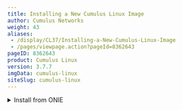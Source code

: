 ```yaml
---
title: Installing a New Cumulus Linux Image
author: Cumulus Networks
weight: 43
aliases:
 - /display/CL37/Installing-a-New-Cumulus-Linux-Image
 - /pages/viewpage.action?pageId=8362643
pageID: 8362643
product: Cumulus Linux
version: 3.7.7
imgData: cumulus-linux
siteSlug: cumulus-linux
---
```

<details>

This topic discusses how to install a new Cumulus Linux disk image using
[ONIE](http://www.onie.org/), an open source project (equivalent to PXE
on servers) that enables the installation of network operating systems
(NOS) on bare metal switches.

Before you install Cumulus Linux, the switch can be in two different
states:

  - No image is installed on the switch (the switch is only running
    ONIE).

  - Cumulus Linux is already installed on the switch but you want to use
    ONIE to reinstall Cumulus Linux or upgrade to a newer version.

The sections below describe some of the different ways you can install
the Cumulus Linux disk image, such as using a DHCP/web server, FTP, a
local file, or a USB drive. Steps are provided for both installing
directly from ONIE (if no image is installed on the switch) and from
Cumulus Linux (if the image is already installed on the switch), where
applicable. For additional methods to find and install the Cumulus Linux
image, see the [ONIE Design
Specification](http://opencomputeproject.github.io/onie/design-spec/discovery.html).

You can download a Cumulus Linux image from the [Cumulus Networks
Downloads page](http://cumulusnetworks.com/downloads/).

{{%notice note%}}

Installing the Cumulus Linux disk image is destructive; configuration
files on the switch are not saved; copy them to a different server
before installing.

{{%/notice%}}

In the following procedures:

  - You can name your Cumulus Linux installer disk image using any of
    the [ONIE naming schemes mentioned
    here](http://opencomputeproject.github.io/onie/design-spec/discovery.html#default-file-name-search-order).

  - In the example commands, `[PLATFORM]` can be any supported Cumulus
    Linux platform, such as *x86\_64*, or *arm*.

  - Run the `sudo onie-install -h` command to show the ONIE installer
    options.

  - After you install the Cumulus Linux disk image, you need to install
    the license file. Refer to [Install the
    License](Quick-Start-Guide.html#src-8362542_QuickStartGuide-install-license).

## <span id="src-8362643_InstallingaNewCumulusLinuxImage-dhcp_options" class="confluence-anchor-link"></span><span>Install Using a DHCP/Web Server with DHCP Options</span>

To install Cumulus Linux using a DHCP/web server *with* DHCP options,
set up a DHCP/web server on your laptop and connect the eth0 management
port of the switch to your laptop. After you connect the cable, the
installation proceeds as follows:

1.  The bare metal switch boots up and requests an IP address (DHCP
    request).

2.  The DHCP server acknowledges and responds with DHCP option 114 and
    the location of the installation image.

3.  ONIE downloads the Cumulus Linux disk image, installs, and reboots.

4.  Success\! You are now running Cumulus Linux.
    
    {{% imgOld 0 %}}

{{%notice note%}}

The most common method is to send DHCP option 114 with the entire URL to
the web server (this can be the same system). However, there are many
other ways to use DHCP even if you do not have full control over DHCP.
See the ONIE user guide for help with [partial installer
URLs](https://opencomputeproject.github.io/onie/design-spec/discovery.html#partial-installer-urls)
and [advanced DHCP
options](https://opencomputeproject.github.io/onie/user-guide/index.html#advanced-dhcp-2-vivso);
both articles list more supported DHCP options.

{{%/notice%}}

Here is an example DHCP configuration with an [ISC DHCP
server](http://www.isc.org/downloads/dhcp/):

    subnet 172.0.24.0 netmask 255.255.255.0 {
      range 172.0.24.20 172.0.24.200;
      option default-url = "http://172.0.24.14/onie-installer-[PLATFORM]";
    }

Here is an example DHCP configuration with
[dnsmasq](http://www.thekelleys.org.uk/dnsmasq/doc.html) (static address
assignment):

    dhcp-host=sw4,192.168.100.14,6c:64:1a:00:03:ba,set:sw4
    dhcp-option=tag:sw4,114,"http://roz.rtplab.test/onie-installer-[PLATFORM]"

If you do not have a web server, you can use [this free Apache
example](https://www.apachefriends.org/index.html).

## <span id="src-8362643_InstallingaNewCumulusLinuxImage-dhcp_noopts" class="confluence-anchor-link"></span><span>Install Using a DHCP/Web Server without DHCP Options</span>

Follow the steps below if you have a laptop on the same network and the
switch can pull DHCP from the corporate network, but you *cannot* modify
DHCP options (maybe it is controlled by another team).

<summary>Install from ONIE </summary>

1.  Place the Cumulus Linux disk image in a directory on the web server.

2.  Run the `onie-nos-install` command:
    
        ONIE:/ #onie-nos-install http://10.0.1.251/path/to/cumulus-install-[PLATFORM].bin

<summary>Install from Cumulus Linux </summary>

1.  Place the Cumulus Linux disk image in a directory on the web server.

2.  From the Cumulus Linux command prompt, run the `onie-install`
    command:
    
        cumulus@switch:~$ sudo onie-install -a -i http://10.0.1.251/path/to/cumulus-install-[PLATFORM].bin && sudo reboot

## <span id="src-8362643_InstallingaNewCumulusLinuxImage-web_nodhcp" class="confluence-anchor-link"></span><span>Install Using a Web Server with no DHCP</span>

Follow the steps below if your laptop is on the same network as the
switch eth0 interface but *no* DHCP server is available.

{{%notice note%}}

You need a console connection to access the switch; you cannot perform
this procedure remotely.

{{%/notice%}}

<summary>Install from ONIE </summary>

1.  ONIE is in [*discovery
    mode*](http://opencomputeproject.github.io/onie/design-spec/discovery.html#installer-discovery-methods).
    You must disable discovery mode with the following command:
    
        onie# onie-discovery-stop
    
    On older ONIE versions, if the `onie-discovery-stop` command is not
    supported, run:
    
        onie# /etc/init.d/discover.sh stop

2.  Assign a static address to eth0 with the `ip addr add` command:
    
        ONIE:/ #ip addr add 10.0.1.252/24 dev eth0

3.  Place the Cumulus Linux disk image in a directory on your web
    server.

4.  Run the installer manually (because there are no DHCP options):
    
        ONIE:/ #onie-nos-install http://10.0.1.251/path/to/cumulus-install-[PLATFORM].bin

<summary>Install from Cumulus Linux </summary>

1.  Place the Cumulus Linux disk image in a directory on your web
    server.

2.  From the Cumulus Linux command prompt, run the `onie-install`
    command:
    
        cumulus@switch:~$ sudo onie-install -a -i http://10.0.1.251/path/to/cumulus-install-[PLATFORM].bin && sudo reboot

## <span id="src-8362643_InstallingaNewCumulusLinuxImage-ftp" class="confluence-anchor-link"></span><span>Install Using FTP Without a Web Server</span>

Follow the steps below if your laptop is on the same network as the
switch eth0 interface but *no* DHCP server is available.

<summary>Install from ONIE </summary>

1.  Set up DHCP or static addressing for eth0. The following example
    assigns a static address to eth0:
    
        ONIE:/ #ip addr add 10.0.1.252/24 dev eth0

2.  If you are using static addressing, disable ONIE discovery mode:
    
        onie# onie-discovery-stop
    
    On older ONIE versions, if the `onie-discovery-stop` command is not
    supported, run:
    
        onie# /etc/init.d/discover.sh stop

3.  Place the Cumulus Linux disk image into a TFTP or FTP directory.

4.  If you are not using DHCP options, run one of the following commands
    (`tftp` for TFTP or `ftp` for FTP):
    
        ONIE# onie-nos-install ftp://local-ftp-server/cumulus-install-[PLATFORM].bin
         
        ONIE# onie-nos-install tftp://local-tftp-server/cumulus-install-[PLATFORM].bin

<summary>Install from Cumulus Linux </summary>

1.  Place the Cumulus Linux disk image into a TFTP or FTP directory.

2.  From the Cumulus Linux command prompt, run one of the following
    commands (`tftp` for TFTP or `ftp` for FTP):
    
        cumulus@switch:~$ sudo onie-install -a -i ftp://local-ftp-server/cumulus-install-[PLATFORM].bin && sudo reboot
         
        cumulus@switch:~$ sudo onie-install -a -i tftp://local-ftp-server/cumulus-install-[PLATFORM].bin && sudo reboot

## <span id="src-8362643_InstallingaNewCumulusLinuxImage-local" class="confluence-anchor-link"></span><span>Install Using a Local File</span>

Follow the steps below to install the disk image referencing a local
file.

<summary>Install from ONIE </summary>

1.  Set up DHCP or static addressing for eth0. The following example
    assigns a static address to eth0:
    
        ONIE:/ #ip addr add 10.0.1.252/24 dev eth0

2.  If you are using static addressing, disable ONIE discovery mode.
    
        onie# onie-discovery-stop
    
    On older ONIE versions, if the `onie-discovery-stop` command is not
    supported, run:
    
        onie# /etc/init.d/discover.sh stop

3.  Use [scp](http://en.wikipedia.org/wiki/Secure_copy) to copy the
    Cumulus Linux disk image to the switch. (Windows users can use
    [WinScp](http://winscp.net/eng/index.php).)

4.  Run the installer manually from ONIE:
    
        ONIE:/ #onie-nos-install /path/to/local/file/cumulus-install-[PLATFORM].bin

<summary>Install from Cumulus Linux </summary>

1.  Copy the Cumulus Linux disk image to the switch.

2.  From the Cumulus Linux command prompt, run the `onie-install`
    command:
    
        cumulus@switch:~$ sudo onie-install -a -i /path/to/local/file/cumulus-install-[PLATFORM].bin && sudo reboot

## <span id="src-8362643_InstallingaNewCumulusLinuxImage-usb" class="confluence-anchor-link"></span><span>Install Using a USB Drive</span>

Follow the steps below to install the Cumulus Linux disk image using a
USB drive. Instructions are provided for x86 and ARM platforms.

{{%notice tip%}}

**Tips**

  - Installing Cumulus Linux using a USB drive is fine for a single
    switch here and there but is not scalable. DHCP can scale to
    hundreds of switch installs with zero manual input unlike USB
    installs.

  - <span style="color: #36424a;"> Cumulus Networks also provides
    *Cumulus on a Stick*, which </span> packages Cumulus Linux images
    with your license. You can download your personalized ZIP file,
    transfer it to a USB drive, insert the drive into your switch, apply
    power, and you are ready to go. See [Cumulus on a
    Stick](https://cumulusnetworks.com/cumulus-on-a-stick/) for
    information.

{{%/notice%}}

### <span>Prepare for USB Installation</span>

1.  From the [Cumulus Networks Downloads
    page](http://cumulusnetworks.com/downloads/), download the
    appropriate Cumulus Linux image for your x86 or ARM platform.

2.  From a computer, prepare your USB drive by formatting it using one
    of the supported formats: FAT32, vFAT or EXT2.
    
    <summary>Optional: Prepare a USB Drive inside Cumulus Linux
    </summary>
    
    <table>
    <colgroup>
    <col style="width: 100%" />
    </colgroup>
    <tbody>
    <tr class="odd">
    <td><p>{{%notice warning%}}</p>
    <p>Use caution when performing the actions below; it is possible to severely damage your system with the following utilities.</p>
    <p>{{%/notice%}}</p>
    <ol>
    <li><p>Insert your USB drive into the USB port on the switch running Cumulus Linux and log in to the switch.</p></li>
    <li><p>Examine output from <code>cat /proc/partitions</code> and <code>sudo fdisk -l [device]</code> to determine on which device your USB drive can be found. For example, <code>sudo fdisk -l /dev/sdb</code>.</p>
    <p>{{%notice warning%}}</p>
    <p>These instructions assume your USB drive is the <code>/dev/sdb</code> device, which is typical if you insert the USB drive after the machine is already booted. However, if you insert the USB drive during the boot process, it is possible that your USB drive is the <code>/dev/sda</code> device. Make sure to modify the commands below to use the proper device for your USB drive.</p>
    <p>{{%/notice%}}</p></li>
    <li><p>Create a new partition table on the USB drive:</p>
    <pre><code>sudo parted /dev/sdb mklabel msdos</code></pre>
    <p>{{%notice note%}}</p>
    <p>The <code>parted</code> utility should already be installed. However, if it is not, install it with: <code>sudo -E apt-get install parted</code></p>
    <p>{{%/notice%}}</p></li>
    <li><p>Create a new partition on the USB drive:</p>
    <pre><code>sudo parted /dev/sdb -a optimal mkpart primary 0% 100%</code></pre></li>
    <li><p>Format the partition to your filesystem of choice using <em>one</em> of the examples below:</p>
    <pre><code>sudo mkfs.ext2 /dev/sdb1
    sudo mkfs.msdos -F 32 /dev/sdb1
    sudo mkfs.vfat /dev/sdb1</code></pre>
    <p>{{%notice note%}}</p>
    <p>To use <code>mkfs.msdos</code> or <code>mkfs.vfat</code>, you need to install the <code>dosfstools</code> package from the <a href="http://docs.cumulusnetworks.com/display/DOCS/Adding+and+Updating+Packages#AddingandUpdatingPackages-AddingPackagesfromAnotherRepository" class="external-link">Debian software repositories</a>, as they are not included by default.</p>
    <p>{{%/notice%}}</p></li>
    <li><p>To continue installing Cumulus Linux, mount the USB drive to move files.</p>
    <pre><code>sudo mkdir /mnt/usb
    sudo mount /dev/sdb1 /mnt/usb</code></pre></li>
    </ol></td>
    </tr>
    </tbody>
    </table>

3.  Copy the Cumulus Linux disk image to the USB drive, then rename the
    image file to:
    
      - `onie-installer-x86_64`, if installing on an x86 platform
    
      - `onie-installer-arm`, if installing on an ARM platform
    
    {{%notice note%}}
    
    You can also use any of the [ONIE naming schemes mentioned
    here](http://opencomputeproject.github.io/onie/design-spec/discovery.html#default-file-name-search-order).
    
    {{%/notice%}}
    
    {{%notice warning%}}
    
    When using a Mac or Windows computer to rename the installation
    file, the file extension might still be present. Make sure to remove
    the file extension otherwise ONIE is not able to detect the file.
    
    {{%/notice%}}

4.  Insert the USB drive into the switch, then continue with the
    appropriate instructions below for your x86 or ARM platform.

### <span>Instructions for x86 Platforms</span>

<summary>Click to expand x86 instructions... </summary>

1.  Prepare the switch for installation:
    
      - If the switch is offline, connect to the console and power on
        the switch.
    
      - If the switch is already online in ONIE, use the `reboot`
        command.
    
    {{%notice note%}}
    
    SSH sessions to the switch get dropped after this step. To complete
    the remaining instructions, connect to the console of the switch.
    Cumulus Linux switches display their boot process to the console;
    you need to monitor the console specifically to complete the next
    step.
    
    {{%/notice%}}

2.  Monitor the console and select the ONIE option from the first GRUB
    screen shown below.
    
    {{% imgOld 1 %}}

3.  Cumulus Linux on x86 uses GRUB chainloading to present a second GRUB
    menu specific to the ONIE partition. No action is necessary in this
    menu to select the default option *ONIE: Install OS*.
    
    {{% imgOld 2 %}}

4.  The USB drive is recognized and mounted automatically. The image
    file is located and automatic installation of Cumulus Linux begins.
    Here is some sample output:
    
        ONIE: OS Install Mode  ...
         
        Version : quanta_common_rangeley-2014.05.05-6919d98-201410171013
        Build  Date: 2014-10-17T10:13+0800
        Info: Mounting kernel filesystems...  done.
        Info: Mounting LABEL=ONIE-BOOT on /mnt/onie-boot  ...
        initializing eth0...
        scsi 6:0:0:0: Direct-Access  SanDisk Cruzer Facet 1.26 PQ: 0 ANSI: 6
        sd 6:0:0:0: [sdb] 31266816 512-byte logical blocks: (16.0 GB/14.9 GiB)
        sd 6:0:0:0: [sdb] Write Protect is off
        sd 6:0:0:0: [sdb] Write cache: disabled, read cache: enabled, doesn't support DPO or FUA
        sd 6:0:0:0: [sdb] Attached SCSI disk
         
        <...snip...>
         
        ONIE:  Executing installer: file://dev/sdb1/onie-installer-x86_64
        Verifying image checksum ... OK.
        Preparing image archive ... OK.
        Dumping image info...
        Control File Contents
        =====================
        Description: Cumulus  Linux
        OS-Release:  3.0.0-3b46bef-201509041633-build
        Architecture: amd64
        Date:  Fri, 27 May 2016 17:10:30 -0700
        Installer-Version:  1.2
        Platforms: accton_as5712_54x accton_as6712_32x  mlx_sx1400_i73612 dell_s6000_s1220 dell_s4000_c2338 dell_s3000_c2338  cel_redstone_xp cel_smallstone_xp cel_pebble quanta_panther  quanta_ly8_rangeley quanta_ly6_rangeley quanta_ly9_rangeley  
        Homepage: http://www.cumulusnetworks.com/

5.  After installation completes, the switch automatically reboots into
    the newly installed instance of Cumulus Linux.

### <span>Instructions for ARM Platforms</span>

<summary>Click to expand ARM instructions... </summary>

1.  Prepare the switch for installation:
    
      - If the switch is offline, connect to the console and power on
        the switch.
    
      - If the switch is already online in ONIE, use the `reboot`
        command.
    
    {{%notice note%}}
    
    SSH sessions to the switch get dropped after this step. To complete
    the remaining instructions, connect to the console of the switch.
    Cumulus Linux switches display their boot process to the console;
    you need to monitor the console specifically to complete the next
    step.
    
    {{%/notice%}}

2.  Interrupt the normal boot process before the countdown (shown below)
    completes. Press any key to stop the autoboot.
    
        U-Boot 2013.01-00016-gddbf4a9-dirty (Feb 14 2014 - 16:30:46) Accton: 1.4.0.5
         
        CPU0: P2020, Version: 2.1, (0x80e20021)
        Core: E500, Version: 5.1, (0x80211051)
        Clock Configuration:
         CPU0:1200 MHz, CPU1:1200 MHz, 
         CCB:600 MHz,
         DDR:400 MHz (800 MT/s data rate) (Asynchronous), LBC:37.500 MHz
        L1: D-cache 32 kB enabled
         I-cache 32 kB enabled
         
        <...snip…>
         
        USB: USB2513 hub OK
        Hit any key to stop autoboot: 0

3.  A command prompt appears so that you can run commands. Execute the
    following command:
    
        run onie_bootcmd

4.  The USB drive is recognized and mounted automatically. The image
    file is located and automatic installation of Cumulus Linux begins.
    Here is some sample output:
    
        Loading Open Network Install Environment …
        Platform: arm-as4610_54p-r0
        Version : 1.6.1.3
        WARNING: adjusting available memory to 30000000
        ## Booting kernel from Legacy Image at ec040000 …
           Image Name:   as6701_32x.1.6.1.3
           Image Type:   ARM Linux Multi-File Image (gzip compressed)
           Data Size:    4456555 Bytes = 4.3 MiB
           Load Address: 00000000
           Entry Point:  00000000
           Contents:
              Image 0: 3738543 Bytes = 3.6 MiB
              Image 1: 706440 Bytes = 689.9 KiB
              Image 2: 11555 Bytes = 11.3 KiB
           Verifying Checksum ... OK
        ## Loading init Ramdisk from multi component Legacy Image at ec040000 …
        ## Flattened Device Tree from multi component Image at EC040000
           Booting using the fdt at 0xec47d388
           Uncompressing Multi-File Image ... OK
           Loading Ramdisk to 2ff53000, end 2ffff788 ... OK
           Loading Device Tree to 03ffa000, end 03fffd22 ... OK
         
        <...snip...>
         
        ONIE: Starting ONIE Service Discovery
        ONIE: Executing installer: file://dev/sdb1/onie-installer-arm
        Verifying image checksum ... OK.
        Preparing image archive ... OK.
        Dumping image info…
        Control File Contents
        =====================
        Description: Cumulus Linux
        OS-Release: 3.0.0-3b46bef-201509041633-build
        Architecture: arm
        Date: Fri, 27 May 2016 17:08:35 -0700
        Installer-Version: 1.2
        Platforms: accton_as4600_54t, accton_as6701_32x, accton_5652, accton_as5610_52x, dni_6448, dni_7448, dni_c7448n, cel_kennisis, cel_redstone, cel_smallstone, cumulus_p2020, quanta_lb9, quanta_ly2, quanta_ly2r, quanta_ly6_p2020
        Homepage: http://www.cumulusnetworks.com/

5.  After installation completes, the switch automatically reboots into
    the newly installed instance of Cumulus Linux.

## <span>Related Information</span>

  - [ONIE Design
    Specification](http://opencomputeproject.github.io/onie/design-spec/)

  - [Cumulus Networks Downloads
    page](http://cumulusnetworks.com/downloads/)

  - [Cumulus on a
    Stick](https://cumulusnetworks.com/cumulus-on-a-stick/)

  - [Managing Cumulus Linux Disk
    Images](/cumulus-linux/Installation-Management/Managing-Cumulus-Linux-Disk-Images)

<article id="html-search-results" class="ht-content" style="display: none;">

</article>

<footer id="ht-footer">

</footer>

</details>
